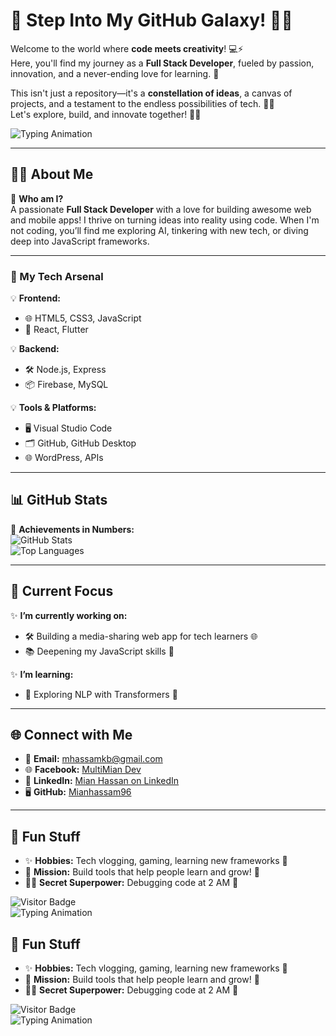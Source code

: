 # 🌟 Step Into My GitHub Galaxy! 🚀✨  

Welcome to the world where **code meets creativity**! 💻⚡  
Here, you'll find my journey as a **Full Stack Developer**, fueled by passion, innovation, and a never-ending love for learning. 🌈  

This isn't just a repository—it's a **constellation of ideas**, a canvas of projects, and a testament to the endless possibilities of tech. 🌌🌠  
Let's explore, build, and innovate together! 🤝🚀  


![Typing Animation](https://readme-typing-svg.herokuapp.com/?lines=Hi,+I'm+Mianhassam96!;Full+Stack+Developer+🚀;Tech+Enthusiast+💻;Lifelong+Learner+📚;Let's+Code+Something+Awesome!&center=true&width=1000&height=50&font=Fira+Code)

---

## 👨‍💻 About Me  
🎯 **Who am I?**  
A passionate **Full Stack Developer** with a love for building awesome web and mobile apps! I thrive on turning ideas into reality using code. When I'm not coding, you’ll find me exploring AI, tinkering with new tech, or diving deep into JavaScript frameworks.  

---

### 🚀 My Tech Arsenal  
💡 **Frontend:**  
- 🌐 HTML5, CSS3, JavaScript  
- 🎨 React, Flutter  

💡 **Backend:**  
- 🛠️ Node.js, Express  
- 📦 Firebase, MySQL  

💡 **Tools & Platforms:**  
- 🖥️ Visual Studio Code  
- 🗂️ GitHub, GitHub Desktop  
- 🌐 WordPress, APIs  

---

## 📊 GitHub Stats  
🌟 **Achievements in Numbers:**  
![GitHub Stats](https://github-readme-stats.vercel.app/api?username=Mianhassam96&show_icons=true&theme=tokyonight)  
![Top Languages](https://github-readme-stats.vercel.app/api/top-langs/?username=Mianhassam96&layout=compact&theme=tokyonight)

---

## 🎯 Current Focus  
✨ **I’m currently working on:**  
- 🛠️ Building a media-sharing web app for tech learners 🌐  
- 📚 Deepening my JavaScript skills 📖  

✨ **I’m learning:**  
- 🤖 Exploring NLP with Transformers 🌟  

---

## 🌐 Connect with Me  

- 📧 **Email:** [mhassamkb@gmail.com](mailto:mhassamkb@gmail.com)  
- 🌐 **Facebook:** [MultiMian Dev](https://facebook.com/MultiMianDev)  
- 💼 **LinkedIn:** [Mian Hassan on LinkedIn]([https://www.linkedin.com/in/your-linkedin-username/](https://www.linkedin.com/in/mianhassam96/))  
- 🖥️ **GitHub:** [Mianhassam96](https://github.com/Mianhassam96)  

---

## 🎉 Fun Stuff  
- ✨ **Hobbies:** Tech vlogging, gaming, learning new frameworks 🌟  
- 🎯 **Mission:** Build tools that help people learn and grow! 💪  
- 🐱‍💻 **Secret Superpower:** Debugging code at 2 AM 🌌  

![Visitor Badge](https://visitor-badge.laobi.icu/badge?page_id=Mianhassam96)  
![Typing Animation](https://readme-typing-svg.herokuapp.com/?lines=Thank+you+for+visiting!;Keep+Learning+and+Building!+💻✨&center=true&width=800&height=45&font=Fira+Code)


## 🎉 Fun Stuff  
- ✨ **Hobbies:** Tech vlogging, gaming, learning new frameworks 🌟  
- 🎯 **Mission:** Build tools that help people learn and grow! 💪  
- 🐱‍💻 **Secret Superpower:** Debugging code at 2 AM 🌌  

![Visitor Badge](https://visitor-badge.laobi.icu/badge?page_id=Mianhassam96)  
![Typing Animation](https://readme-typing-svg.herokuapp.com/?lines=Thank+you+for+visiting!;Keep+Learning+and+Building!+💻✨&center=true&width=800&height=45&font=Fira+Code)

